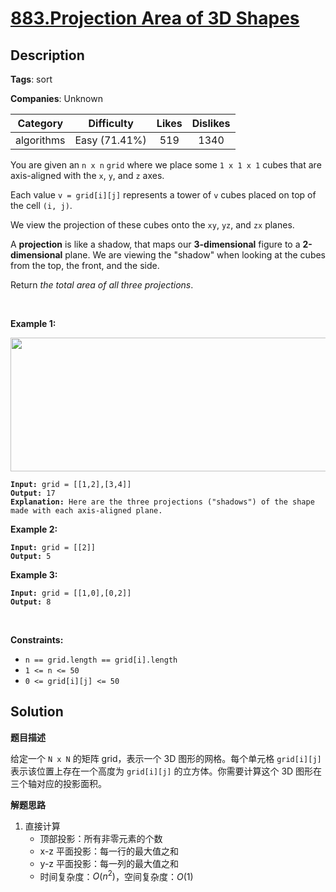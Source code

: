 # [883.Projection Area of 3D Shapes](https://leetcode.com/problems/projection-area-of-3d-shapes/description/)

## Description

**Tags**: sort

**Companies**: Unknown

|  Category  |  Difficulty   | Likes | Dislikes |
| :--------: | :-----------: | :---: | :------: |
| algorithms | Easy (71.41%) |  519  |   1340   |

<p>You are given an <code>n x n</code> <code>grid</code> where we place some <code>1 x 1 x 1</code> cubes that are axis-aligned with the <code>x</code>, <code>y</code>, and <code>z</code> axes.</p>
<p>Each value <code>v = grid[i][j]</code> represents a tower of <code>v</code> cubes placed on top of the cell <code>(i, j)</code>.</p>
<p>We view the projection of these cubes onto the <code>xy</code>, <code>yz</code>, and <code>zx</code> planes.</p>
<p>A <strong>projection</strong> is like a shadow, that maps our <strong>3-dimensional</strong> figure to a <strong>2-dimensional</strong> plane. We are viewing the &quot;shadow&quot; when looking at the cubes from the top, the front, and the side.</p>
<p>Return <em>the total area of all three projections</em>.</p>
<p>&nbsp;</p>
<p><strong class="example">Example 1:</strong></p>
<img alt="" src="https://s3-lc-upload.s3.amazonaws.com/uploads/2018/08/02/shadow.png" style="width: 800px; height: 214px;" />
<pre><code><strong>Input:</strong> grid = [[1,2],[3,4]]
<strong>Output:</strong> 17
<strong>Explanation:</strong> Here are the three projections (&quot;shadows&quot;) of the shape made with each axis-aligned plane.</code></pre>
<p><strong class="example">Example 2:</strong></p>
<pre><code><strong>Input:</strong> grid = [[2]]
<strong>Output:</strong> 5</code></pre>
<p><strong class="example">Example 3:</strong></p>
<pre><code><strong>Input:</strong> grid = [[1,0],[0,2]]
<strong>Output:</strong> 8</code></pre>
<p>&nbsp;</p>
<p><strong>Constraints:</strong></p>
<ul>
  <li><code>n == grid.length == grid[i].length</code></li>
  <li><code>1 &lt;= n &lt;= 50</code></li>
  <li><code>0 &lt;= grid[i][j] &lt;= 50</code></li>
</ul>

## Solution

**题目描述**

给定一个 `N x N` 的矩阵 grid，表示一个 3D 图形的网格。每个单元格 `grid[i][j]` 表示该位置上存在一个高度为 `grid[i][j]` 的立方体。你需要计算这个 3D 图形在三个轴对应的投影面积。

**解题思路**

1. 直接计算
   - 顶部投影：所有非零元素的个数
   - x-z 平面投影：每一行的最大值之和
   - y-z 平面投影：每一列的最大值之和
   - 时间复杂度：$O(n^2)$，空间复杂度：$O(1)$
